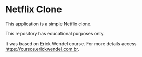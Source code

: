 # Netflix Clone
This application is a simple Netflix clone.

This repository has educational purposes only.

It was based on Erick Wendel course.
For more details access https://cursos.erickwendel.com.br.